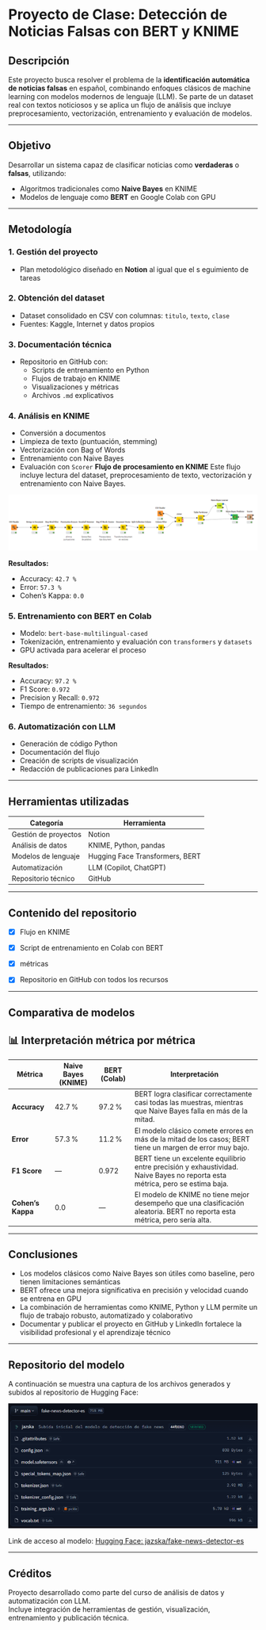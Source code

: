 # Proyecto de Clase: Detección de Noticias Falsas con BERT y KNIME

## Descripción

Este proyecto busca resolver el problema de la **identificación automática de noticias falsas** en español, combinando enfoques clásicos de machine learning con modelos modernos de lenguaje (LLM). Se parte de un dataset real con textos noticiosos y se aplica un flujo de análisis que incluye preprocesamiento, vectorización, entrenamiento y evaluación de modelos.

---

## Objetivo

Desarrollar un sistema capaz de clasificar noticias como **verdaderas** o **falsas**, utilizando:

- Algoritmos tradicionales como **Naive Bayes** en KNIME
- Modelos de lenguaje como **BERT** en Google Colab con GPU

---

## Metodología

### 1. Gestión del proyecto

- Plan metodológico diseñado en **Notion** al igual que el s eguimiento de tareas

### 2. Obtención del dataset

- Dataset consolidado en CSV con columnas: `titulo`, `texto`, `clase`
- Fuentes: Kaggle, Internet y datos propios

### 3. Documentación técnica

- Repositorio en GitHub con:
  - Scripts de entrenamiento en Python
  - Flujos de trabajo en KNIME
  - Visualizaciones y métricas
  - Archivos `.md` explicativos

### 4. Análisis en KNIME

- Conversión a documentos
- Limpieza de texto (puntuación, stemming)
- Vectorización con Bag of Words
- Entrenamiento con Naive Bayes
- Evaluación con `Scorer`
**Flujo de procesamiento en KNIME**
Este flujo incluye lectura del dataset, preprocesamiento de texto, vectorización y entrenamiento con Naive Bayes.

![Flujo en KNIME](assets/1.png)

**Resultados:**
- Accuracy: `42.7 %`
- Error: `57.3 %`
- Cohen’s Kappa: `0.0`

### 5. Entrenamiento con BERT en Colab

- Modelo: `bert-base-multilingual-cased`
- Tokenización, entrenamiento y evaluación con `transformers` y `datasets`
- GPU activada para acelerar el proceso

**Resultados:**
- Accuracy: `97.2 %`
- F1 Score: `0.972`
- Precision y Recall: `0.972`
- Tiempo de entrenamiento: `36 segundos`

### 6. Automatización con LLM

- Generación de código Python
- Documentación del flujo
- Creación de scripts de visualización
- Redacción de publicaciones para LinkedIn

---

## Herramientas utilizadas

| Categoría              | Herramienta                        |
|------------------------|------------------------------------|
| Gestión de proyectos   | Notion                             |
| Análisis de datos      | KNIME, Python, pandas              |
| Modelos de lenguaje    | Hugging Face Transformers, BERT    |
| Automatización         | LLM (Copilot, ChatGPT)             |    
| Repositorio técnico    | GitHub                             |

---

## Contenido del repositorio

- [x] Flujo en KNIME 
- [x] Script de entrenamiento en Colab con BERT
- [x] métricas
- [x] Repositorio en GitHub con todos los recursos


---

## Comparativa de modelos

## 📊 Interpretación métrica por métrica

| Métrica              | Naive Bayes (KNIME) | BERT (Colab) | Interpretación |
|----------------------|---------------------|--------------|----------------|
| **Accuracy**         | 42.7 %              | 97.2 %       | BERT logra clasificar correctamente casi todas las muestras, mientras que Naive Bayes falla en más de la mitad. |
| **Error**            | 57.3 %              | 11.2 %       | El modelo clásico comete errores en más de la mitad de los casos; BERT tiene un margen de error muy bajo. |
| **F1 Score**         | —                   | 0.972        | BERT tiene un excelente equilibrio entre precisión y exhaustividad. Naive Bayes no reporta esta métrica, pero se estima baja. |
| **Cohen’s Kappa**    | 0.0                 | —            | El modelo de KNIME no tiene mejor desempeño que una clasificación aleatoria. BERT no reporta esta métrica, pero sería alta. |

---

## Conclusiones

- Los modelos clásicos como Naive Bayes son útiles como baseline, pero tienen limitaciones semánticas
- BERT ofrece una mejora significativa en precisión y velocidad cuando se entrena en GPU
- La combinación de herramientas como KNIME, Python y LLM permite un flujo de trabajo robusto, automatizado y colaborativo
- Documentar y publicar el proyecto en GitHub y LinkedIn fortalece la visibilidad profesional y el aprendizaje técnico

---

## Repositorio del modelo
A continuación se muestra una captura de los archivos generados y subidos al repositorio de Hugging Face:

![Archivos del modelo en Hugging Face](assets/2.png)

Link de acceso al modelo:
[Hugging Face: jazska/fake-news-detector-es](https://huggingface.co/jazska/fake-news-detector-es)

---

## Créditos

Proyecto desarrollado como parte del curso de análisis de datos y automatización con LLM.  
Incluye integración de herramientas de gestión, visualización, entrenamiento y publicación técnica.
